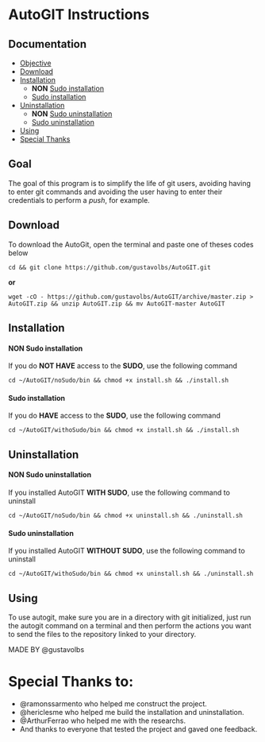 # AutoGIT Instructions

## Documentation
* [Objective](https://github.com/gustavolbs/AutoGIT/blob/master/README.md#goal)
* [Download](https://github.com/gustavolbs/AutoGIT/blob/master/README.md#download)
* [Installation](https://github.com/gustavolbs/AutoGIT/blob/master/README.md#installation)
  * **NON** [Sudo installation](https://github.com/gustavolbs/AutoGIT/blob/master/README.md#non-sudo-installation)
  * [Sudo installation](https://github.com/gustavolbs/AutoGIT/blob/master/README.md#sudo-installation)
* [Uninstallation](https://github.com/gustavolbs/AutoGIT/blob/master/README.md#uninstallation)
  * **NON** [Sudo uninstallation](https://github.com/gustavolbs/AutoGIT/blob/master/README.md#non-sudo-uninstallation)
  * [Sudo uninstallation](https://github.com/gustavolbs/AutoGIT/blob/master/README.md#sudo-uninstallation)
* [Using](https://github.com/gustavolbs/AutoGIT/blob/master/README.md#using)
* [Special Thanks](https://github.com/gustavolbs/AutoGIT/blob/master/README.md#special-thanks)


## Goal
   The goal of this program is to simplify the life of git users, avoiding having to enter git commands and avoiding the user having to enter their credentials to perform a _push_, for example.
   
## Download
   To download the AutoGit, open the terminal and paste one of theses codes below
```
cd && git clone https://github.com/gustavolbs/AutoGIT.git
```
**or**
```
wget -cO - https://github.com/gustavolbs/AutoGIT/archive/master.zip > AutoGIT.zip && unzip AutoGIT.zip && mv AutoGIT-master AutoGIT
```

## Installation
#### **NON** Sudo installation
   If you do **NOT HAVE** access to the **SUDO**, use the following command
```
cd ~/AutoGIT/noSudo/bin && chmod +x install.sh && ./install.sh 
```

#### Sudo installation
   If you do **HAVE** access to the **SUDO**, use the following command
```
cd ~/AutoGIT/withoSudo/bin && chmod +x install.sh && ./install.sh 
```

## Uninstallation
#### **NON** Sudo uninstallation
   If you installed AutoGIT **WITH SUDO**, use the following command to uninstall
```
cd ~/AutoGIT/noSudo/bin && chmod +x uninstall.sh && ./uninstall.sh 
```

#### Sudo uninstallation
   If you installed AutoGIT **WITHOUT SUDO**, use the following command to uninstall
```
cd ~/AutoGIT/withoSudo/bin && chmod +x uninstall.sh && ./uninstall.sh 
```

## Using
   To use autogit, make sure you are in a directory with git initialized, just run the autogit command on a terminal and then perform the actions you want to send the files to the repository linked to your directory.




MADE BY @gustavolbs



# Special Thanks to:

- @ramonssarmento who helped me construct the project.
- @hericlesme who helped me build the installation and uninstallation.
- @ArthurFerrao who helped me with the researchs.
- And thanks to everyone that tested the project and gaved one feedback.
